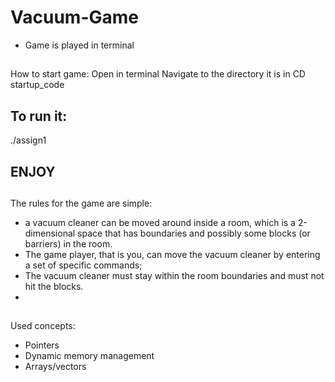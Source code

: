 # Vacuum-Game
- Game is played in terminal
##
How to start game:
Open in terminal
Navigate to the directory it is in
CD startup_code
## To run it:
./assign1
## ENJOY

##
The rules for the game are simple: 
- a vacuum cleaner can be moved around inside a room, which is a 2-dimensional space that has boundaries and possibly some blocks (or barriers) in the room.
- The game player, that is you, can move the vacuum cleaner by entering a set of specific commands;
- The vacuum cleaner must stay within the room boundaries and must not hit the blocks.
- 
##
Used concepts:
- Pointers
- Dynamic memory management
- Arrays/vectors
